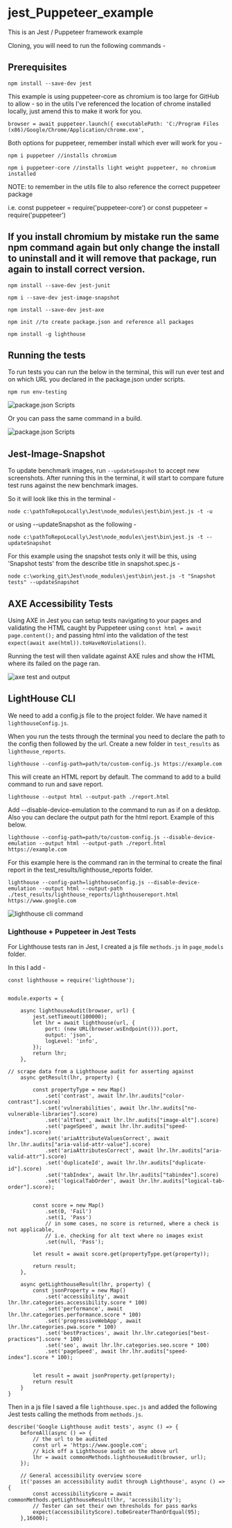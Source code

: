 # jest_Puppeteer_example
This is an Jest / Puppeteer framework example

Cloning, you will need to run the following commands -

## Prerequisites
```
npm install --save-dev jest
```
This example is using puppeteer-core as chromium is too large for GitHub to allow - so in the utils I've referenced the location of chrome installed locally, just amend this to make it work for you.

    browser = await puppeteer.launch({ executablePath: 'C:/Program Files (x86)/Google/Chrome/Application/chrome.exe',

Both options for puppeteer, remember install which ever will work for you -
```
npm i puppeteer //installs chromium
```
```
npm i puppeteer-core //installs light weight puppeteer, no chromium installed
```

NOTE: to remember in the utils file to also reference the correct puppeteer package 

i.e. const puppeteer = require('puppeteer-core') or const puppeteer = require('puppeteer')

If you install chromium by mistake run the same npm command again but only change the install to uninstall and it will remove that package, run again to install correct version.
---------------------------------------------
```
npm install --save-dev jest-junit
```
```
npm i --save-dev jest-image-snapshot
```
```
npm install --save-dev jest-axe
```
```
npm init //to create package.json and reference all packages
```
```
npm install -g lighthouse
```

## Running the tests

To run tests you can run the below in the terminal, this will run ever test and on which URL you declared in the package.json under scripts.
```
npm run env-testing
```

![package.json Scripts](https://github.com/RobBrowning/Jest/blob/master/README_md_images/Scripts.PNG)


Or you can pass the same command in a build.


![package.json Scripts](https://github.com/RobBrowning/Jest/blob/master/README_md_images/BuildCommand.PNG)



## Jest-Image-Snapshot 
To update benchmark images, run ```--updateSnapshot``` to accept new screenshots.
After running this in the terminal, it will start to compare future test runs against the new benchmark images.

So it will look like this in the terminal - 

```
node c:\pathToRepoLocally\Jest\node_modules\jest\bin\jest.js -t -u
```

or using --updateSnapshot as the following - 

```
node c:\pathToRepoLocally\Jest\node_modules\jest\bin\jest.js -t --updateSnapshot
```

For this example using the snapshot tests only it will be this, using 'Snapshot tests' from the describe title in snapshot.spec.js - 

```
node c:\working_git\Jest\node_modules\jest\bin\jest.js -t "Snapshot tests" --updateSnapshot
```

## AXE Accessibility Tests
Using AXE in Jest you can setup tests navigating to your pages and validating the HTML caught by Puppeteer using ```const html = await page.content();``` and passing html into the validation of the test ```expect(await axe(html)).toHaveNoViolations()```.

Running the test will then validate against AXE rules and show the HTML where its failed on the page ran.

![axe test and output](https://github.com/RobBrowning/Jest/blob/master/README_md_images/axeImage.PNG)

## LightHouse CLI 
We need to add a config.js file to the project folder. We have named it ```lighthouseConfig.js```.

When you run the tests through the terminal you need to declare the path to the config then followed by the url.  Create a new folder in ```test_results``` as ```lighthouse_reports```.

```
lighthouse --config-path=path/to/custom-config.js https://example.com
```

This will create an HTML report by default.
The command to add to a build command to run and save report.

```
lighthouse --output html --output-path ./report.html
```

Add --disable-device-emulation to the command to run as if on a desktop. Also you can declare the output path for the html report. Example of this below.

```
lighthouse --config-path=path/to/custom-config.js --disable-device-emulation --output html --output-path ./report.html https://example.com
```
For this example here is the command ran in the terminal to create the final report in the test_results/lighthouse_reports folder.

```
lighthouse --config-path=lighthouseConfig.js --disable-device-emulation --output html --output-path ./test_results/lighthouse_reports/lighthousereport.html https://www.google.com
```
![lighthouse cli command](https://github.com/RobBrowning/Jest/blob/master/README_md_images/lighthouseCLI.PNG)


### Lighthouse + Puppeteer in Jest Tests
For Lighthouse tests ran in Jest, I created a js file ```methods.js``` in ```page_models``` folder.

In this I add - 

```
const lighthouse = require('lighthouse');


module.exports = {

    async lighthouseAudit(browser, url) {
        jest.setTimeout(100000);
        let lhr = await lighthouse(url, {
            port: (new URL(browser.wsEndpoint())).port,
            output: 'json',
            logLevel: 'info',
        });
        return lhr;
    },

// scrape data from a Lighthouse audit for asserting against
    async getResult(lhr, property) {

        const propertyType = new Map()
            .set('contrast', await lhr.lhr.audits["color-contrast"].score)
            .set('vulnerabilities', await lhr.lhr.audits["no-vulnerable-libraries"].score)
            .set('altText', await lhr.lhr.audits["image-alt"].score)
            .set('pageSpeed', await lhr.lhr.audits["speed-index"].score)
            .set('ariaAttributeValuesCorrect', await lhr.lhr.audits["aria-valid-attr-value"].score)
            .set('ariaAttributesCorrect', await lhr.lhr.audits["aria-valid-attr"].score)
            .set('duplicateId', await lhr.lhr.audits["duplicate-id"].score)
            .set('tabIndex', await lhr.lhr.audits["tabindex"].score)
            .set('logicalTabOrder', await lhr.lhr.audits["logical-tab-order"].score);


        const score = new Map()
            .set(0, 'Fail')
            .set(1, 'Pass')
            // in some cases, no score is returned, where a check is not applicable,
            // i.e. checking for alt text where no images exist
            .set(null, 'Pass');

        let result = await score.get(propertyType.get(property));

        return result;
    },

    async getLighthouseResult(lhr, property) {
        const jsonProperty = new Map()
            .set('accessibility', await lhr.lhr.categories.accessibility.score * 100)
            .set('performance', await lhr.lhr.categories.performance.score * 100)
            .set('progressiveWebApp', await lhr.lhr.categories.pwa.score * 100)
            .set('bestPractices', await lhr.lhr.categories["best-practices"].score * 100)
            .set('seo', await lhr.lhr.categories.seo.score * 100)
            .set('pageSpeed', await lhr.lhr.audits["speed-index"].score * 100);


        let result = await jsonProperty.get(property);
        return result
    }
}
```

Then in a js file I saved a file ```lighthouse.spec.js``` and added the following Jest tests calling the methods from ```methods.js```.

```
describe('Google Lighthouse audit tests', async () => {
    beforeAll(async () => {
        // the url to be audited
        const url = 'https://www.google.com';
        // kick off a Lighthouse audit on the above url
        lhr = await commonMethods.lighthouseAudit(browser, url);
    });

    // General accessibility overview score
    it('passes an accessibility audit through Lighthouse', async () => {
        const accessibilityScore = await commonMethods.getLighthouseResult(lhr, 'accessibility');
        // Tester can set their own thresholds for pass marks
        expect(accessibilityScore).toBeGreaterThanOrEqual(95);
    },16000);
```
